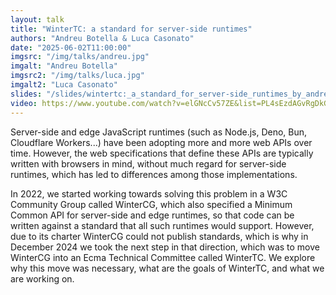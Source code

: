 ```yaml
---
layout: talk
title: "WinterTC: a standard for server-side runtimes"
authors: "Andreu Botella & Luca Casonato"
date: "2025-06-02T11:00:00"
imgsrc: "/img/talks/andreu.jpg"
imgalt: "Andreu Botella"
imgsrc2: "/img/talks/luca.jpg"
imgalt2: "Luca Casonato"
slides: "/slides/wintertc:_a_standard_for_server-side_runtimes_by_andreu_botella_&_luca_casonato.pdf"
video: https://www.youtube.com/watch?v=elGNcCv57ZE&list=PL4sEzdAGvRgDkGm0XYou_lJ5wdmIi7FJY
---
```


Server-side and edge JavaScript runtimes (such as Node.js, Deno, Bun, Cloudflare Workers...) have been adopting more and more web APIs over time. However, the web specifications that define these APIs are typically written with browsers in mind, without much regard for server-side runtimes, which has led to differences among those implementations.

In 2022, we started working towards solving this problem in a W3C Community Group called WinterCG, which also specified a Minimum Common API for server-side and edge runtimes, so that code can be written against a standard that all such runtimes would support. However, due to its charter WinterCG could not publish standards, which is why in December 2024 we took the next step in that direction, which was to move WinterCG into an Ecma Technical Committee called WinterTC. We explore why this move was necessary, what are the goals of WinterTC, and what we are working on.

